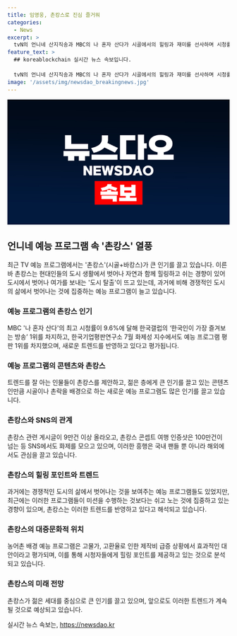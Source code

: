 ```yaml
---
title: 임영웅, 촌캉스로 진심 즐거워
categories:
  - News
excerpt: >
  tvN의 언니네 산지직송과 MBC의 나 혼자 산다가 시골에서의 힐링과 재미를 선사하며 시청률과 평판에서 높은 성과를 거뒀다. 다른 프로그램들도 이에 힘입어 시골을 배경으로 한 예능들이 늘어나고 있으며, 유튜브를 통해 자체 제작 예능도 선보이고 있다. 이러한 촌캉스 트렌드는 SNS에서도 인기를 끌며, 머리를 식히는 논멍 밭멍 신조어도 생겼다. 또한, 국내 농어촌 배경 예능은 고물가, 고환율로 인한 제작비 급증 상황에서 효과적인 대안으로 떠올랐다.
feature_text: >
  ## koreablockchain 실시간 뉴스 속보입니다.

  tvN의 언니네 산지직송과 MBC의 나 혼자 산다가 시골에서의 힐링과 재미를 선사하며 시청률과 평판에서 높은 성과를 거뒀다. 다른 프로그램들도 이에 힘입어 시골을 배경으로 한 예능들이 늘어나고 있으며, 유튜브를 통해 자체 제작 예능도 선보이고 있다. 이러한 촌캉스 트렌드는 SNS에서도 인기를 끌며, 머리를 식히는 논멍 밭멍 신조어도 생겼다. 또한, 국내 농어촌 배경 예능은 고물가, 고환율로 인한 제작비 급증 상황에서 효과적인 대안으로 떠올랐다.
image: '/assets/img/newsdao_breakingnews.jpg'
---
```


<p><img src="/assets/img/newsdao_breakingnews.jpg" alt="koreablockchain 속보" /></p>

<h2 data-ke-size="size26">언니네 예능 프로그램 속 '촌캉스' 열풍</h2>

<p data-ke-size="size16">최근 TV 예능 프로그램에서는 '촌캉스'(시골+바캉스)가 큰 인기를 끌고 있습니다. 이른바 촌캉스는 현대인들의 도시 생활에서 벗어나 자연과 함께 힐링하고 쉬는 경향이 있어 도시에서 벗어나 여가를 보내는 '도시 탈출'이 뜨고 있는데, 과거에 비해 경쟁적인 도시의 삶에서 벗어나는 것에 집중하는 예능 프로그램이 늘고 있습니다.</p>

<h3><b>예능 프로그램의 촌캉스 인기</b></h3>

<p data-ke-size="size16">MBC '나 혼자 산다'의 최고 시청률이 9.6%에 달해 한국갤럽의 ‘한국인이 가장 즐겨보는 방송’ 1위를 차지하고, 한국기업평판연구소 7월 화제성 지수에서도 예능 프로그램 평판 1위를 차지했으며, 새로운 트렌드를 반영하고 있다고 평가됩니다.</p>

<h3><b>예능 프로그램의 콘텐츠와 촌캉스</b></h3>

<p data-ke-size="size16">트렌드를 잘 아는 인물들이 촌캉스를 제안하고, 젊은 층에게 큰 인기를 끌고 있는 콘텐츠인만큼 시골이나 촌락을 배경으로 하는 새로운 예능 프로그램도 많은 인기를 끌고 있습니다.</p>

<h3><b>촌캉스와 SNS의 관계</b></h3>

<p data-ke-size="size16">촌캉스 관련 게시글이 9만건 이상 올라오고, 촌캉스 콘셉트 여행 인증샷은 100만건이 넘는 등 SNS에서도 화제를 모으고 있으며, 이러한 흥행은 국내 팬들 뿐 아니라 해외에서도 관심을 끌고 있습니다.</p>

<h3><b>촌캉스의 힐링 포인트와 트렌드</b></h3>

<p data-ke-size="size16">과거에는 경쟁적인 도시의 삶에서 벗어나는 것을 보여주는 예능 프로그램들도 있었지만, 최근에는 이러한 프로그램들이 미션을 수행하는 것보다는 쉬고 노는 것에 집중하고 있는 경향이 있으며, 촌캉스는 이러한 트렌드를 반영하고 있다고 해석되고 있습니다.</p>

<h3><b>촌캉스의 대중문화적 위치</b></h3>

<p data-ke-size="size16">농어촌 배경 예능 프로그램은 고물가, 고환율로 인한 제작비 급증 상황에서 효과적인 대안이라고 평가되며, 이를 통해 시청자들에게 힐링 포인트를 제공하고 있는 것으로 분석되고 있습니다.</p>

<h3><b>촌캉스의 미래 전망</b></h3>

<p data-ke-size="size16">촌캉스가 젊은 세대를 중심으로 큰 인기를 끌고 있으며, 앞으로도 이러한 트렌드가 계속될 것으로 예상되고 있습니다.</p>
실시간 뉴스 속보는, <a href="https://newsdao.kr" rel="dofollow">https://newsdao.kr</a>


